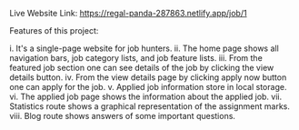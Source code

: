 Live Website Link: https://regal-panda-287863.netlify.app/job/1

Features of this project:

i. It's a single-page website for job hunters.
ii. The home page shows all navigation bars, job category lists, and job feature lists.
iii. From the featured job section one can see details of the job by clicking the view details button.
iv. From the view details page by clicking apply now button one can apply for the job.
v. Applied job information store in local storage.
vi. The applied job page shows the information about the applied job.
vii. Statistics route shows a graphical representation of the assignment marks.
viii. Blog route shows answers of some important questions.